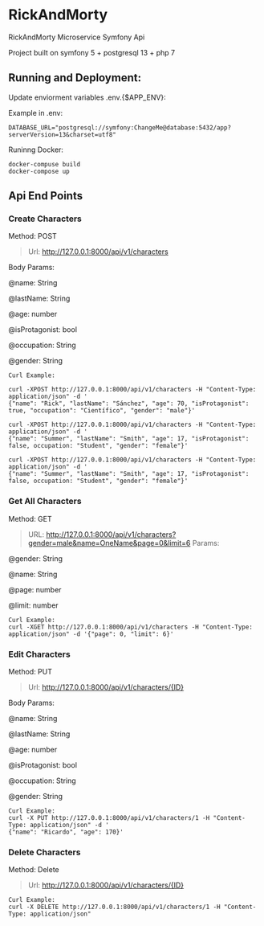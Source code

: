 # RickAndMorty
RickAndMorty Microservice Symfony Api

Project built on symfony 5 + postgresql 13 + php 7

## Running and Deployment:
Update enviorment variables .env.{$APP_ENV}:

Example in .env:
```
DATABASE_URL="postgresql://symfony:ChangeMe@database:5432/app?serverVersion=13&charset=utf8"
```

Runinng Docker:
```
docker-compuse build
docker-compose up
```

## Api End Points

### Create Characters

Method: POST

>Url: http://127.0.0.1:8000/api/v1/characters

Body Params:

@name: String

@lastName: String

@age: number

@isProtagonist: bool

@occupation: String

@gender: String

```
Curl Example:

curl -XPOST http://127.0.0.1:8000/api/v1/characters -H "Content-Type: application/json" -d '
{"name": "Rick", "lastName": "Sánchez", "age": 70, "isProtagonist": true, "occupation": "Científico", "gender": "male"}'

curl -XPOST http://127.0.0.1:8000/api/v1/characters -H "Content-Type: application/json" -d '
{"name": "Summer", "lastName": "Smith", "age": 17, "isProtagonist": false, occupation: "Student", "gender": "female"}'

curl -XPOST http://127.0.0.1:8000/api/v1/characters -H "Content-Type: application/json" -d '
{"name": "Summer", "lastName": "Smith", "age": 17, "isProtagonist": false, occupation: "Student", "gender": "female"}'
```

### Get All Characters

Method: GET

>URL: http://127.0.0.1:8000/api/v1/characters?gender=male&name=OneName&page=0&limit=6
Params:

@gender: String

@name: String

@page: number

@limit: number

```
Curl Example:
curl -XGET http://127.0.0.1:8000/api/v1/characters -H "Content-Type: application/json" -d '{"page": 0, "limit": 6}'
```

### Edit Characters

Method: PUT

>Url: http://127.0.0.1:8000/api/v1/characters/{ID}

Body Params:

@name: String

@lastName: String

@age: number

@isProtagonist: bool

@occupation: String

@gender: String

```
Curl Example:
curl -X PUT http://127.0.0.1:8000/api/v1/characters/1 -H "Content-Type: application/json" -d '
{"name": "Ricardo", "age": 170}'
```

### Delete Characters
 
Method: Delete
> Url: http://127.0.0.1:8000/api/v1/characters/{ID}

```
Curl Example:
curl -X DELETE http://127.0.0.1:8000/api/v1/characters/1 -H "Content-Type: application/json"
```
